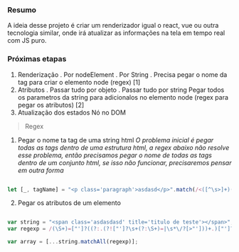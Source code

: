 ### Resumo

A ideia desse projeto é criar um renderizador igual o react, vue ou outra tecnologia similar, onde irá atualizar as informações na tela em tempo real com JS puro.


### Próximas etapas


1. Renderização
	. Por nodeElement
	. Por String
		. Precisa pegar o nome da tag para criar o elemento node (regex) [1]
2. Atributos
	. Passar tudo por objeto
	. Passar tudo por string
		Pegar todos os parametros da string para adicionalos no elemento node (regex para pegar os atributos) [2]
3. Atualização dos estados
	Nó no DOM


> Regex

1. Pegar o nome ta tag de uma string html
*O problema inicial é pegar todas as tags dentro de uma estrutura html, a regex abaixo não resolve esse problema, então precisamos pegar o nome de todas as tags dentro de um conjunto html, se isso não funcionar, precisaremos pensar em outra forma*
```js

let [_, tagName] = "<p class='paragraph'>asdasd</p>".match(/<([^\s>]+)(\s|>)+/)

```

2. Pegar os atributos de um elemento

```js

var string = "<span class='asdasdasd' title='titulo de teste'></span>";
var regexp = /(\S+)=["']?((?:.(?!["']?\s+(?:\S+)=|\s*\/?[>"']))+.)["']?/g;

var array = [...string.matchAll(regexp)];

```